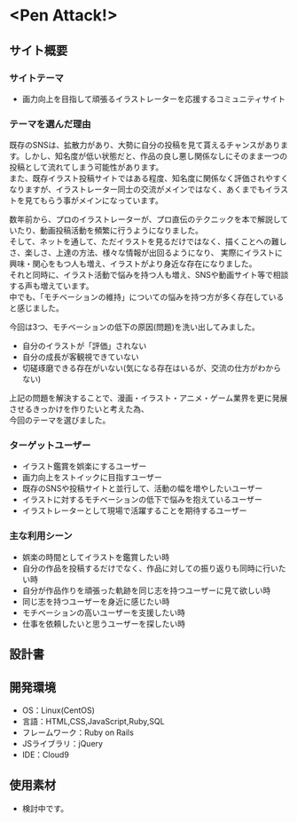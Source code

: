 # <Pen Attack!>

## サイト概要
### サイトテーマ
- 画力向上を目指して頑張るイラストレーターを応援するコミュニティサイト

### テーマを選んだ理由
既存のSNSは、拡散力があり、大勢に自分の投稿を見て貰えるチャンスがあります。しかし、知名度が低い状態だと、作品の良し悪し関係なしにそのまま一つの投稿として流れてしまう可能性があります。  
また、既存イラスト投稿サイトではある程度、知名度に関係なく評価されやすくなりますが、イラストレーター同士の交流がメインではなく、あくまでもイラストを見てもらう事がメインになっています。 

数年前から、プロのイラストレーターが、プロ直伝のテクニックを本で解説していたり、動画投稿活動を頻繁に行うようになりました。  
そして、ネットを通して、ただイラストを見るだけではなく、描くことへの難しさ、楽しさ、上達の方法、様々な情報が出回るようになり、    実際にイラストに興味・関心をもつ人も増え、イラストがより身近な存在になりました。  
それと同時に、イラスト活動で悩みを持つ人も増え、SNSや動画サイト等で相談する声も増えています。  
中でも、「モチベーションの維持」についての悩みを持つ方が多く存在していると感じました。  

今回は3つ、モチベーションの低下の原因(問題)を洗い出してみました。

* 自分のイラストが「評価」されない
* 自分の成長が客観視できていない  
* 切磋琢磨できる存在がいない(気になる存在はいるが、交流の仕方がわからない)

上記の問題を解決することで、漫画・イラスト・アニメ・ゲーム業界を更に発展させるきっかけを作りたいと考えた為、  
今回のテーマを選びました。


### ターゲットユーザー
* イラスト鑑賞を娯楽にするユーザー
* 画力向上をストイックに目指すユーザー
* 既存のSNSや投稿サイトと並行して、活動の幅を増やしたいユーザー
* イラストに対するモチベーションの低下で悩みを抱えているユーザー
* イラストレーターとして現場で活躍することを期待するユーザー

### 主な利用シーン
* 娯楽の時間としてイラストを鑑賞したい時
* 自分の作品を投稿するだけでなく、作品に対しての振り返りも同時に行いたい時
* 自分が作品作りを頑張った軌跡を同じ志を持つユーザーに見て欲しい時
* 同じ志を持つユーザーを身近に感じたい時
* モチベーションの高いユーザーを支援したい時
* 仕事を依頼したいと思うユーザーを探したい時

## 設計書


## 開発環境
- OS：Linux(CentOS)
- 言語：HTML,CSS,JavaScript,Ruby,SQL
- フレームワーク：Ruby on Rails
- JSライブラリ：jQuery
- IDE：Cloud9

## 使用素材
- 検討中です。